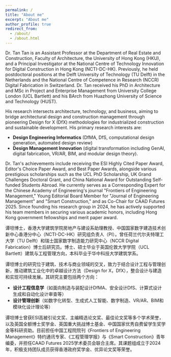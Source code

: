 ```yaml
---
permalink: /
title: "About me"
excerpt: "About me"
author_profile: true
redirect_from: 
  - /about/
  - /about.html
---
```

Dr. Tan Tan is an Assistant Professor at the Department of Real Estate and Construction, Faculty of Architecture, the University of Hong Kong (HKU), and a Principal Investigator at the National Centre of Technology Innovation for Digital Construction in Hong Kong (NCTI-DC-HK). Previously, he held postdoctoral positions at the Delft University of Technology (TU Delft) in the Netherlands and the National Centre of Competence in Research (NCCR) Digital Fabrication in Switzerland. Dr. Tan received his PhD in Architecture and MSc in Project and Enterprise Management from University College London (UCL Bartlett) and his BArch from Huazhong University of Science and Technology (HUST).

His research intersects architecture, technology, and business, aiming to bridge architectural design and construction management through pioneering Design for X (DfX) methodologies for industrialized construction and sustainable development. His primary research interests are: 
* **Design Engineering Informatics** (DfMA, DfS, computational design generation, automated design review) 
* **Design Management Innovation** (digital transformation including GenAI, digital fabrication, VR/AR, BIM, and modular design theory).

Dr. Tan's achievements include receiving the ESI Highly Cited Paper Award, Editor's Choice Paper Award, and Best Paper Awards, alongside various prestigious scholarships such as the UCL PhD Scholarship, UK Grand Challenges Doctoral Grant, and China National Award for Outstanding Self-funded Students Abroad. He currently serves as a Corresponding Expert for the Chinese Academy of Engineering's journal "Frontiers of Engineering Management," Young Editorial Board Member for "Journal of Engineering Management" and "Smart Construction," and as Co-Chair for CAAD Futures 2025. Since founding his research group in 2024, he has actively supported his team members in securing various academic honors, including Hong Kong government fellowships and merit paper award.

谭坦博士，香港大学建筑学院房地产与建设系助理教授、中国国家数字建造技术创新中心香港分中心（NCTI-DC-HK）研究组负责人（PI）。曾任荷兰代尔夫特理工大学（TU Delft）和瑞士国家数字制造能力研究中心（NCCR Digital Fabrication）博士后研究员。博士、硕士毕业于英国伦敦大学学院（UCL Bartlett）建筑与工程管理方向，本科毕业于华中科技大学建筑学系。

谭坦博士的研究位于建筑、技术与商业领域的交叉，致力于结合设计工程与管理创新，推动建筑工业化中的卓越设计方法（Design for X，DfX），整合设计与建造和实现可持续发展。其研究主要包括两个方向：

* **设计工程信息学**（如面向制造与装配设计DfMA、安全设计DfS、计算式设计生成和自动化设计审查等）
* **设计管理创新**（如数字化转型、生成式人工智能、数字制造、VR/AR、BIM和模块化设计理论等）

谭坦博士曾获ESI高被引论文奖、主编精选论文奖、最佳论文奖等多个学术荣誉，以及英国全额博士奖学金、英国重大挑战博士基金、中国国家优秀自费留学生奖学金等科研资助。目前担任中国工程院院刊《Frontiers of Engineering Management》特约通讯专家、《工程管理学报》与《Smart Construction》青年编委，并担任CAAD Futures 2025学术委员会联合主席。其课题组成立于2024年，积极支持团队成员获得香港政府奖学金、优异论文奖等荣誉。




<!---Activity and Service--->
<!---Experience--->
